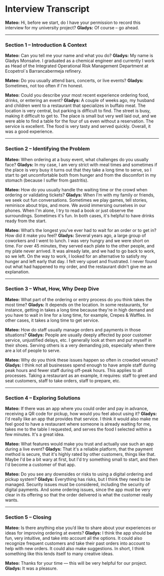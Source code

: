 # **Interview Transcript**

**Mateo:** Hi, before we start, do I have your permission to record this interview for my university project?
**Gladys:** Of course – go ahead.

---

### **Section 1 – Introduction & Context**

**Mateo:** Can you tell me your name and what you do?
**Gladys:** My name is Gladys Monsalve. I graduated as a chemical engineer and currently I work as Head of the Integrated Operational Risk Management Department at Ecopetrol´s Barrancabermeja refinery.

**Mateo:** Do you usually attend bars, concerts, or live events?
**Gladys:** Sometimes, not too often if I'm honest.

**Mateo:** Could you describe your most recent experience ordering food, drinks, or entering an event?
**Gladys:** A couple of weeks ago, my husband and children went to a restaurant that specializes in buffalo meat. The location is very central, but parking is difficult to find. The street is busy, making it difficult to get to. The place is small but very well laid out, and we were able to find a table for the four of us even without a reservation. The service is excellent. The food is very tasty and served quickly. Overall, it was a good experience.

---

### **Section 2 – Identifying the Problem**

**Mateo:** When ordering at a busy event, what challenges do you usually face?
**Gladys:** In my case, I am very strict with meal times and sometimes if the place is very busy it turns out that they take a long time to serve, so I start to get uncomfortable both from hunger and from the discomfort in my stomach (because I suffer from gastritis).

**Mateo:** How do you usually handle the waiting time or the crowd when ordering or validating tickets?
**Gladys:** When I'm with my family or friends, we seek out fun conversations. Sometimes we play games, tell stories, reminisce about trips, and more. We avoid immersing ourselves in our phones.
When I'm alone, I try to read a book or just observe the surroundings. Sometimes it's fun.
In both cases, it's helpful to have drinks ready from the start.

**Mateo:** What’s the longest you’ve ever had to wait for an order or to get in? How did it make you feel?
**Gladys:** Several years ago, a large group of coworkers and I went to lunch. I was very hungry and we were short on time. For over 45 minutes, they served each plate to the other people, and my plate never arrived. It was already late, and we had to go back to work, so we left. On the way to work, I looked for an alternative to satisfy my hunger and left early that day. I felt very upset and frustrated. I never found out what had happened to my order, and the restaurant didn't give me an explanation.

---

### **Section 3 – What, How, Why Deep Dive**

**Mateo:** What part of the ordering or entry process do you think takes the most time?
**Gladys:** It depends on the location. In some restaurants, for instance, getting in takes a long time because they're in high demand and you have to wait in line for a long time, for example, Crepes & Waffles. In other cases, it takes a long time to get service.

**Mateo:** How do staff usually manage orders and payments in those situations?
**Gladys:** People are usually deeply affected by poor customer service, unjustified delays, etc. I generally look at them and put myself in their shoes. Serving others is a very demanding job, especially when there are a lot of people to serve.

**Mateo:** Why do you think these issues happen so often in crowded venues?
**Gladys:** I think not all businesses spend enough to have ample staff during peak hours and fewer staff during off-peak hours. This applies to all processes. Taking a restaurant as an example, it requires: staff to greet and seat customers, staff to take orders, staff to prepare, etc.

---

### **Section 4 – Exploring Solutions**

**Mateo:** If there was an app where you could order and pay in advance, receiving a QR code for pickup, how would you feel about using it?
**Gladys:** I'd really like an app that provides that service. I think it would also make me feel good to have a restaurant where someone is already waiting for me, takes me to the table I requested, and serves the food I selected within a few minutes. It's a great idea.

**Mateo:** What features would make you trust and actually use such an app during a live event?
**Gladys:** That it's a reliable platform, that the payment method is secure, that it's highly rated by other customers, things like that. Maybe I'd be a bit wary at first, but I'd try something small to start, and then I'd become a customer of that app.

**Mateo:** Do you see any downsides or risks to using a digital ordering and pickup system?
**Gladys:** Everything has risks, but I think they need to be managed. Security issues must be considered, including the security of digital payments. And some ordering issues, since the app must be very clear in its offering so that the order delivered is what the customer really wants.

---

### **Section 5 – Closing**

**Mateo:** Is there anything else you’d like to share about your experiences or ideas for improving ordering at events?
**Gladys:** I think the app should be fun, very intuitive, and take into account all the options. It could also recognize frequent customers and take their past orders into account to help with new orders. It could also make suggestions. In short, I think something like this lends itself to many creative ideas.

**Mateo:** Thanks for your time — this will be very helpful for our project.
**Gladys:** It was a pleasure.
